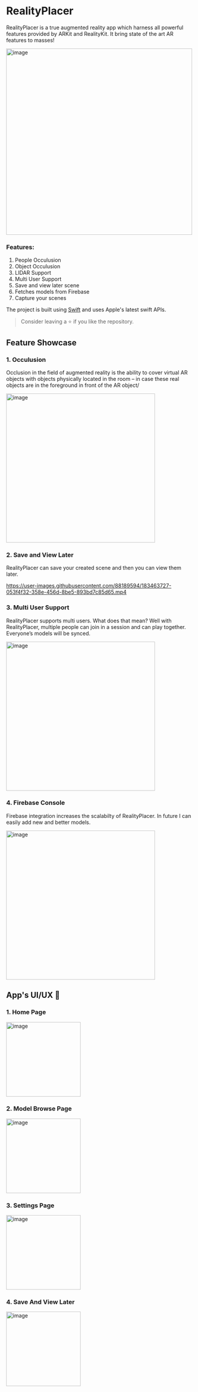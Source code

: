 # RealityPlacer

RealityPlacer is a true augmented reality app which harness all powerful features provided by ARKit and RealityKit. It bring state of the art AR features to masses!

<img width="500" alt="image" src="https://user-images.githubusercontent.com/88189594/183463831-a93eca84-32d4-4df2-b08b-512f507a93a6.png">

### Features:

1. People Occulusion
2. Object Occulusion
3. LIDAR Support
4. Multi User Support
5. Save and view later scene
6. Fetches models from Firebase
7. Capture your scenes

The project is built using [Swift](https://swift.org/documentation/#the-swift-programming-language) and uses Apple's latest swift APIs.

> Consider leaving a ⭐ if you like the repository.

## Feature Showcase

### 1. Occulusion
Occlusion in the field of augmented reality is the ability to cover virtual AR objects with objects physically located in the room – in case these real objects are in the foreground in front of the AR object/

<img width="400" alt="image" src="https://user-images.githubusercontent.com/88189594/183463509-b51fde47-4934-41f3-8006-5e9afbd7bd2a.png">

### 2. Save and View Later
RealityPlacer can save your created scene and then you can view them later.

https://user-images.githubusercontent.com/88189594/183463727-053f4f32-358e-456d-8be5-893bd7c85d65.mp4


### 3. Multi User Support
RealityPlacer supports multi users. What does that mean? Well with RealityPlacer, multiple people can join in a session and can play together. Everyone’s models will be synced. 

<img width="400" alt="image" src="https://user-images.githubusercontent.com/88189594/183463703-fe843000-cf51-4613-b87f-15a83399830e.png">


### 4. Firebase Console
Firebase integration increases the scalabilty of RealityPlacer. In future I can easily add new and better models. 

<img width="400" alt="image" src="https://user-images.githubusercontent.com/88189594/183463680-65430d3d-9b7c-4b30-b8f8-e2983b0add90.png">


## App's UI/UX 📱

### 1. Home Page

<img width="200" alt="image" src="https://user-images.githubusercontent.com/88189594/183464327-129a7562-fb7c-4a51-b060-ef81d5504596.jpeg">

### 2. Model Browse Page

<img width="200" alt="image" src="https://user-images.githubusercontent.com/88189594/183464399-edb0bdaf-f831-4753-9a1d-8554bac5e2d2.jpeg">

### 3. Settings Page

<img width="200" alt="image" src="https://user-images.githubusercontent.com/88189594/183464550-14d7cb92-4b5b-440d-8f71-9daa95386634.jpeg">

### 4. Save And View Later

<img width="200" alt="image" src="https://user-images.githubusercontent.com/88189594/183464651-d69f688b-ba15-4a6a-a328-c6be45fda8c6.jpeg">




